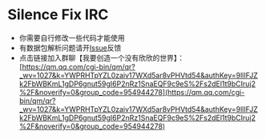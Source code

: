 # Silence Fix IRC
* 你需要自行修改一些代码才能使用
* 有数据包解析问题请开[Issue](https://github.com/guimc233/silencefix-irc-opensource/issues)反馈
* 点击链接加入群聊【我要创造一个没有欣欣的世界】：[https://qm.qq.com/cgi-bin/qm/qr?_wv=1027&k=YWPRHTpYZL0zaiv17WXd5ar8vPHVtd54&authKey=9llIFJZk2FbWBKmL1gDP6gnut59gI6P2nRz1SnaEQF9c9eS%2Fs2dEl1t9bCIruj2%2F&noverify=0&group_code=954944278](https://qm.qq.com/cgi-bin/qm/qr?_wv=1027&k=YWPRHTpYZL0zaiv17WXd5ar8vPHVtd54&authKey=9llIFJZk2FbWBKmL1gDP6gnut59gI6P2nRz1SnaEQF9c9eS%2Fs2dEl1t9bCIruj2%2F&noverify=0&group_code=954944278)
